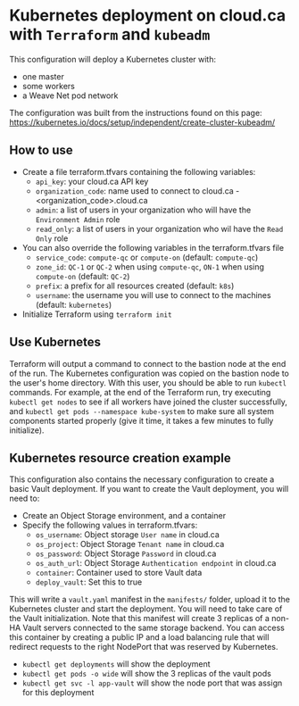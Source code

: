 # Kubernetes deployment on cloud.ca with `Terraform` and `kubeadm`

This configuration will deploy a Kubernetes cluster with:
- one master
- some workers
- a Weave Net pod network

The configuration was built from the instructions found on this page:
https://kubernetes.io/docs/setup/independent/create-cluster-kubeadm/

## How to use

- Create a file terraform.tfvars containing the following variables:
  - `api_key`: your cloud.ca API key
  - `organization_code`: name used to connect to cloud.ca - \<organization_code>.cloud.ca
  - `admin`: a list of users in your organization who will have the `Environment Admin` role
  - `read_only`: a list of users in your organization who wil have the `Read Only` role
- You can also override the following variables in the terraform.tfvars file
  - `service_code`: `compute-qc` or `compute-on` (default: `compute-qc`)
  - `zone_id`: `QC-1` or `QC-2` when using `compute-qc`, `ON-1` when using `compute-on` (default: `QC-2`)
  - `prefix`: a prefix for all resources created (default: `k8s`)
  - `username`: the username you will use to connect to the machines (default: `kubernetes`)
- Initialize Terraform using `terraform init`

## Use Kubernetes

Terraform will output a command to connect to the bastion node at the end of the run.
The Kubernetes configuration was copied on the bastion node to the user's home directory.
With this user, you should be able to run `kubectl` commands. For example, at the end of
the Terraform run, try executing `kubectl get nodes` to see if all workers have joined
the cluster successfully, and `kubectl get pods --namespace kube-system` to make sure all
system components started properly (give it time, it takes a few minutes to fully
initialize).

## Kubernetes resource creation example

This configuration also contains the necessary configuration to create a basic Vault deployment.
If you want to create the Vault deployment, you will need to:
- Create an Object Storage environment, and a container
- Specify the following values in terraform.tfvars:
  - `os_username`: Object storage `User name` in cloud.ca
  - `os_project`: Object Storage `Tenant name` in cloud.ca
  - `os_password`: Object Storage `Password` in cloud.ca
  - `os_auth_url`: Object Storage `Authentication endpoint` in cloud.ca
  - `container`: Container used to store Vault data
  - `deploy_vault`: Set this to true

This will write a `vault.yaml` manifest in the `manifests/` folder, upload it to the
Kubernetes cluster and start the deployment. You will need to take care of the Vault
initialization. Note that this manifest will create 3 replicas of a non-HA Vault servers
connected to the same storage backend. You can access this container by creating a public IP and a
load balancing rule that will redirect requests to the right NodePort that was reserved by Kubernetes.

- `kubectl get deployments` will show the deployment
- `kubectl get pods -o wide` will show the 3 replicas of the vault pods
- `kubectl get svc -l app-vault` will show the node port that was assign for this deployment
